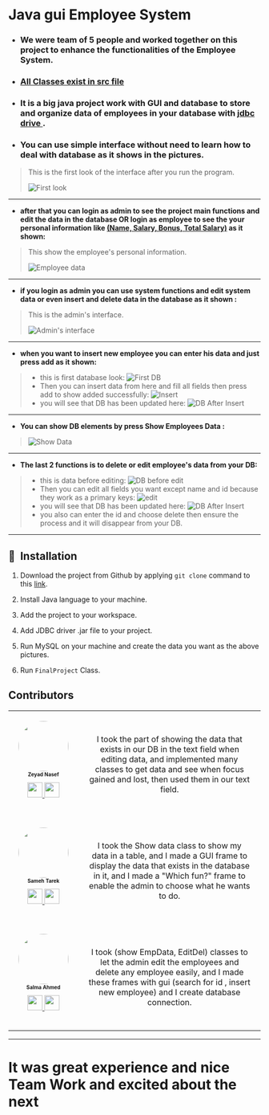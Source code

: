 # Java gui Employee System

  * ### We were team of 5 people and worked together on this project to enhance the functionalities of the Employee System.

  * ### **<u>All Classes exist in src file</u>**
  * ### It is a big java project work with GUI and database to store and organize data of employees in your database with <u>jdbc drive </u>.
  * ### You can use simple interface without need to learn how to deal with database as it shows in the pictures.
  
  >This is the first look of the interface after you run the program.
  >
  >![First look](./img/FirstLook.png "Details")
  ***
  * **after that you can login as admin to see the project main functions and edit the data in the database **OR** login as employee to see the your personal information like **<u>(Name, Salary, Bonus, Total Salary)</u>** as it shown:**
  
  >This show the employee's personal information.
  >
  >![Employee data](./img/Employee.png "Details")
***
  * **if you login as admin you can use system functions and edit system data or even insert and delete data in the database as it shown :**
  >This is the admin's interface.
  >
  >![Admin's interface](./img/AdminInterface.png "Details")

***

* **when you want to insert new employee you can enter his data and just press add as it shown:**
> * this is first database look:
>![First DB](./img/FirstDB.png "Details")
> * Then you can insert data from here and fill all fields then press add to show added successfully: 
> ![Insert](img/InsertGui.png "Details")
> * you will see that DB has been updated here:
  ![DB After Insert](./img/DBafterInsert.png "Details")
***
* **You can show DB elements by press Show Employees Data :**
> ![Show Data](./img/ShowData.png "Details")
***
* **The last 2 functions is to delete or edit employee's data from your DB:**
> * this is data before editing:
>![DB before edit](./img/DataBeforeEdit.png "Details")
>  * Then you can edit all fields you want except name and id because they work as a primary keys: 
> ![edit](./img/DataWhileEdit.png "Details")
>  * you will see that DB has been updated here:
> ![DB After Insert](./img/DataAfterEdit.png "Details")
> * you also can enter the id and choose delete then ensure the process and it will disappear from your DB.
***
## 🚀&nbsp; Installation

1. Download the project from Github by applying ```git clone``` command to this  [link](https://github.com/Zeyad2003/GUI-Employee-System.git).

2. Install Java language to your machine. 

3. Add the project to your workspace.

4. Add JDBC driver .jar file to your project.

5. Run MySQL on your machine and create the data you want as the above pictures.

6. Run ```FinalProject``` Class.

## Contributors
<table style="border-collapse: collapse; width: 100%;">
  <tr>
    <td style="text-align: center; padding: 20px;">
      <img src="https://avatars.githubusercontent.com/u/87117386?v=4" style="width: 100px; height: 100px; border-radius: 50%; height: auto; max-width: 100px" alt="">
      <br>
      <sub style="font-weight: bold; white-space: nowrap; font-size: 10px">Zeyad Nasef</sub>
      <p style="margin-top: 10px;">
        <a href="https://www.linkedin.com/in/zeyad-nasef-aa0a49201/" alt="Linkedin">
          <img src="http://www.iconninja.com/files/863/607/751/network-linkedin-social-connection-circular-circle-media-icon.svg" style="width: 30px;">
        </a>
        <a href="https://github.com/Zeyad2003" alt="Github">
          <img src="http://www.iconninja.com/files/241/825/211/round-collaboration-social-github-code-circle-network-icon.svg" style="width: 30px;">
        </a>
      </p>
    </td>
    <td style="text-align: center; padding: 20px;">
      I took the part of showing the data that exists in our DB in the text field when editing data, and implemented many classes to get data and see when focus gained and lost, then used them in our text field.
    </td>
  </tr>
  <tr>
    <td style="text-align: center; padding: 20px;">
      <img src="https://avatars.githubusercontent.com/u/108232157?v=4" style="width: 100px; height: 100px; border-radius: 50%; height: auto; max-width: 100px" alt="">
      <br>
      <sub style="font-weight: bold; white-space: nowrap; font-size: 10px">Sameh Tarek</sub>
      <p style="margin-top: 10px;">
        <a href="https://www.linkedin.com/in/sameh-tarek-mohamed-766a0a234/" alt="Linkedin">
          <img src="http://www.iconninja.com/files/863/607/751/network-linkedin-social-connection-circular-circle-media-icon.svg" style="width: 30px;">
        </a>
        <a href="https://github.com/Sameh1Tarek" alt="Github">
          <img src="http://www.iconninja.com/files/241/825/211/round-collaboration-social-github-code-circle-network-icon.svg" style="width: 30px;">
        </a>
      </p>
    </td>
    <td style="text-align: center; padding: 20px;">
      I took the Show data class to show my data in a table, and I made a GUI frame to display the data that exists in the database in it, and I made a "Which fun?" frame to enable the admin to choose what he wants to do.
    </td>
  </tr>
  <tr>
    <td style="text-align: center; padding: 20px;">
      <img src="https://avatars.githubusercontent.com/u/75453328?v=4" style="width: 100px; height: 100px; border-radius: 50%; height: auto; max-width: 100px" alt="">
      <br>
      <sub style="font-weight: bold; white-space: nowrap; font-size: 10px">Salma Ahmed</sub>
      <p style="margin-top: 10px;">
        <a href="https://www.linkedin.com/in/salma-ahmed-399616208/" alt="Linkedin">
          <img src="http://www.iconninja.com/files/863/607/751/network-linkedin-social-connection-circular-circle-media-icon.svg" style="width: 30px;">
        </a>
        <a href="https://github.com/salmaahmed0" alt="Github">
          <img src="http://www.iconninja.com/files/241/825/211/round-collaboration-social-github-code-circle-network-icon.svg" style="width: 30px;">
        </a>
      </p>
    </td>
    <td style="text-align: center; padding: 20px;">
      I took (show EmpData, EditDel) classes to let the admin edit the employees and delete any employee easily, and I made these frames with gui (search for id , insert new employee) and I create database connection.
    </td>
  </tr>
</table>
<hr>

# It was great experience and nice Team Work and excited about the next
